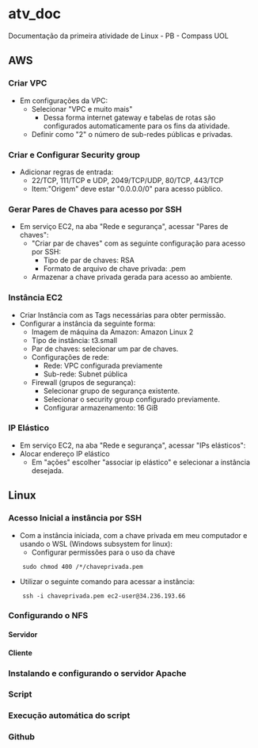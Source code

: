# atv_doc
Documentação da primeira atividade de Linux - PB - Compass UOL 

## AWS

### Criar VPC
- Em configurações da VPC:
  - Selecionar "VPC e muito mais"
    - Dessa forma internet gateway e tabelas de rotas são configurados automaticamente para os fins da atividade.
  - Definir como "2" o número de sub-redes públicas e privadas.

### Criar e Configurar Security group
- Adicionar regras de entrada:
  - 22/TCP, 111/TCP e UDP, 2049/TCP/UDP, 80/TCP, 443/TCP
  - Item:"Origem" deve estar "0.0.0.0/0" para acesso público. 
    
### Gerar Pares de Chaves para acesso por SSH
- Em serviço EC2, na aba "Rede e segurança", acessar "Pares de chaves":
  - "Criar par de chaves" com as seguinte configuração para acesso por SSH:
    - Tipo de par de chaves: RSA
    - Formato de arquivo de chave privada: .pem
  - Armazenar a chave privada gerada para acesso ao ambiente. 

### Instância EC2
- Criar Instância com as Tags necessárias para obter permissão. 
- Configurar a instância da seguinte forma:
  - Imagem de máquina da Amazon: Amazon Linux 2
  - Tipo de instância: t3.small
  - Par de chaves: selecionar um par de chaves.
  - Configurações de rede:
    - Rede: VPC configurada previamente
    - Sub-rede: Subnet pública
  - Firewall (grupos de segurança):
    - Selecionar grupo de segurança existente.
    - Selecionar o security group configurado previamente.
    - Configurar armazenamento: 16 GiB

### IP Elástico
- Em serviço EC2, na aba "Rede e segurança", acessar "IPs elásticos":
- Alocar endereço IP elástico
  - Em "ações" escolher "associar ip elástico" e selecionar a instância desejada.


## Linux

### Acesso Inicial a instância por SSH
- Com a instância iniciada, com a chave privada em meu computador e usando o WSL (Windows subsystem for linux):
  - Configurar permissões para o uso da chave 

```
    sudo chmod 400 /*/chaveprivada.pem
```

- Utilizar o seguinte comando para acessar a instância:

```
    ssh -i chaveprivada.pem ec2-user@34.236.193.66
```

### Configurando o NFS

#### Servidor

#### Cliente

### Instalando e configurando o servidor Apache

### Script

### Execução automática do script

### Github

